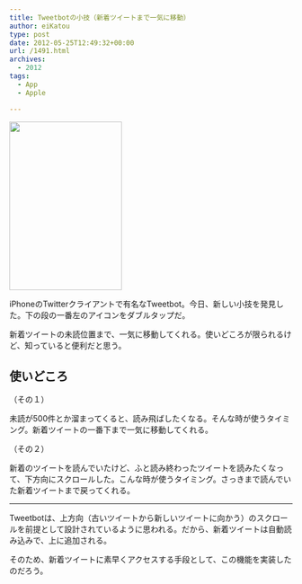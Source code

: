 ```yaml
---
title: Tweetbotの小技（新着ツイートまで一気に移動）
author: eiKatou
type: post
date: 2012-05-25T12:49:32+00:00
url: /1491.html
archives:
  - 2012
tags:
  - App
  - Apple

---
```

[<img src="http://eikatou.net/blog/wp-content/uploads/2012/05/20120525a-200x300.jpg" alt="" title="20120525a" width="200" height="300" class="alignnone size-medium wp-image-1493" srcset="/uploads/2012/05/20120525a-200x300.jpg 200w, /uploads/2012/05/20120525a.jpg 320w" sizes="(max-width: 200px) 100vw, 200px" />][1]
  
iPhoneのTwitterクライアントで有名なTweetbot。今日、新しい小技を発見した。下の段の一番左のアイコンをダブルタップだ。

新着ツイートの未読位置まで、一気に移動してくれる。使いどころが限られるけど、知っていると便利だと思う。

## 使いどころ

（その１）
  
未読が500件とか溜まってくると、読み飛ばしたくなる。そんな時が使うタイミング。新着ツイートの一番下まで一気に移動してくれる。 

（その２）
  
新着のツイートを読んでいたけど、ふと読み終わったツイートを読みたくなって、下方向にスクロールした。こんな時が使うタイミング。さっきまで読んでいた新着ツイートまで戻ってくれる。 

* * *

Tweetbotは、上方向（古いツイートから新しいツイートに向かう）のスクロールを前提として設計されているように思われる。だから、新着ツイートは自動読み込みで、上に追加される。
  
そのため、新着ツイートに素早くアクセスする手段として、この機能を実装したのだろう。

 [1]: http://eikatou.net/blog/wp-content/uploads/2012/05/20120525a.jpg
